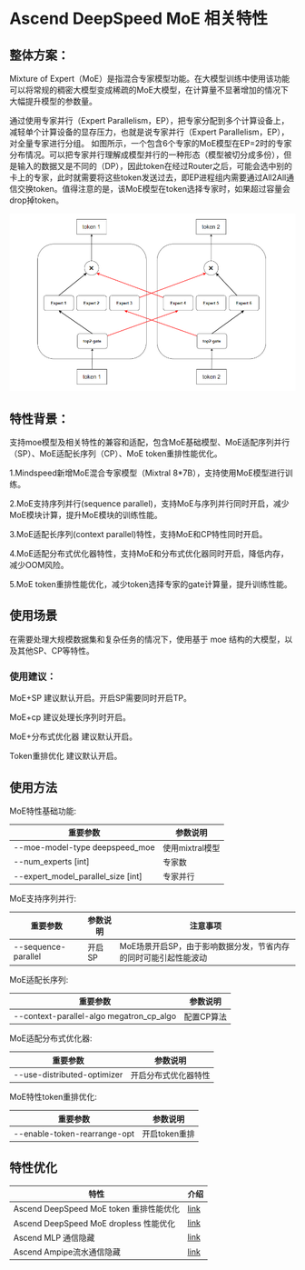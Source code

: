 # Ascend DeepSpeed MoE 相关特性

## 整体方案：

Mixture of Expert（MoE）是指混合专家模型功能。在大模型训练中使用该功能可以将常规的稠密大模型变成稀疏的MoE大模型，在计算量不显著增加的情况下大幅提升模型的参数量。

通过使用专家并行（Expert Parallelism，EP），把专家分配到多个计算设备上，减轻单个计算设备的显存压力，也就是说专家并行（Expert Parallelism，EP），对全量专家进行分组。
如图所示，一个包含6个专家的MoE模型在EP=2时的专家分布情况。可以把专家并行理解成模型并行的一种形态（模型被切分成多份），但是输入的数据又是不同的（DP），因此token在经过Router之后，可能会选中别的卡上的专家，此时就需要将这些token发送过去，即EP进程组内需要通过All2All通信交换token。值得注意的是，该MoE模型在token选择专家时，如果超过容量会drop掉token。

![输入图片说明](moe.png)

## 特性背景：

支持moe模型及相关特性的兼容和适配，包含MoE基础模型、MoE适配序列并行（SP）、MoE适配长序列（CP）、MoE token重排性能优化。

1.Mindspeed新增MoE混合专家模型（Mixtral 8*7B），支持使用MoE模型进行训练。

2.MoE支持序列并行(sequence parallel)，支持MoE与序列并行同时开启，减少MoE模块计算，提升MoE模块的训练性能。

3.MoE适配长序列(context parallel)特性，支持MoE和CP特性同时开启。

4.MoE适配分布式优化器特性，支持MoE和分布式优化器同时开启，降低内存，减少OOM风险。

5.MoE token重排性能优化，减少token选择专家的gate计算量，提升训练性能。

## 使用场景

在需要处理大规模数据集和复杂任务的情况下，使用基于 moe 结构的大模型，以及其他SP、CP等特性。

### 使用建议：

MoE+SP 建议默认开启。开启SP需要同时开启TP。

MoE+cp 建议处理长序列时开启。

MoE+分布式优化器 建议默认开启。

Token重排优化 建议默认开启。


## 使用方法

MoE特性基础功能:

| 重要参数| 参数说明  |
|  ----  | ----  |
|--moe-model-type deepspeed_moe |使用mixtral模型 |
|--num_experts  [int]             |专家数          |
|--expert_model_parallel_size [int]  |专家并行     |


MoE支持序列并行:

|重要参数| 参数说明  | 注意事项  |
|  ----  | ----  | ----  |
|--sequence-parallel            |开启SP          | MoE场景开启SP，由于影响数据分发，节省内存的同时可能引起性能波动|

MoE适配长序列:

| 重要参数| 参数说明  |
|  ----  | ----  |
|--context-parallel-algo megatron_cp_algo |配置CP算法|


MoE适配分布式优化器:

|重要参数| 参数说明  |
|  ----  | ----  |
|--use-distributed-optimizer |开启分布式优化器特性|

MoE特性token重排优化:

|重要参数| 参数说明  |
|  ----  | ----  |
|--enable-token-rearrange-opt |开启token重排|

## 特性优化

| 特性                                 | 介绍                                                   |
|------------------------------------|------------------------------------------------------|
| Ascend DeepSpeed MoE token 重排性能优化  | [link](deepspeed-moe-token-rearrange.md)             |
| Ascend DeepSpeed MoE dropless 性能优化 | [link](deepspeed-moe-efficient-moe.md) |
| Ascend MLP 通信隐藏              | [link](../pipeline-experts.md)                 |
| Ascend Ampipe流水通信隐藏          | [link](../ampipe.md)                     |